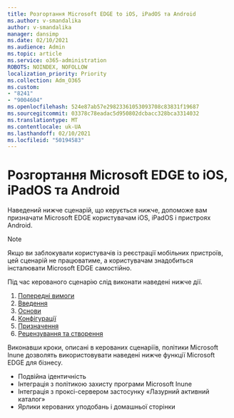 ```yaml
---
title: Розгортання Microsoft EDGE to iOS, iPadOS та Android
ms.author: v-smandalika
author: v-smandalika
manager: dansimp
ms.date: 02/10/2021
ms.audience: Admin
ms.topic: article
ms.service: o365-administration
ROBOTS: NOINDEX, NOFOLLOW
localization_priority: Priority
ms.collection: Adm_O365
ms.custom:
- "8241"
- "9004604"
ms.openlocfilehash: 524e87ab57e29823361053093708c83831f19687
ms.sourcegitcommit: 03378c78eadac5d950802dcbacc328bca3314032
ms.translationtype: MT
ms.contentlocale: uk-UA
ms.lasthandoff: 02/10/2021
ms.locfileid: "50194583"
---
```

# <a name="deploy-microsoft-edge-to-ios-ipados-and-android"></a>Розгортання Microsoft EDGE to iOS, iPadOS та Android

Наведений нижче сценарій, що керується нижче, допоможе вам призначати Microsoft EDGE користувачам iOS, iPadOS і пристроях Android.

> [!NOTE]
> Якщо ви заблокували користувачів із реєстрації мобільних пристроїв, цей сценарій не працюватиме, а користувачам знадобиться інсталювати Microsoft EDGE самостійно.

Під час керованого сценарію слід виконати наведені нижче дії.

1. [Попередні вимоги](https://docs.microsoft.com/mem/intune/fundamentals/guided-scenarios-edge#prerequisites)
2. [Введення](https://docs.microsoft.com/mem/intune/fundamentals/guided-scenarios-edge#step-1---introduction)
3. [Основи](https://docs.microsoft.com/mem/intune/fundamentals/guided-scenarios-edge#step-2---basics)
4. [Конфігурації](https://docs.microsoft.com/mem/intune/fundamentals/guided-scenarios-edge#step-3---configuration)
5. [Призначення](https://docs.microsoft.com/mem/intune/fundamentals/guided-scenarios-edge#step-4---assignments)
6. [Рецензування та створення](https://docs.microsoft.com/mem/intune/fundamentals/guided-scenarios-edge#step-5---review--create)

Виконавши кроки, описані в керованих сценаріїв, політики Microsoft Inune дозволять використовувати наведені нижче функції Microsoft EDGE для бізнесу.

- Подвійна ідентичність
- Інтеграція з політикою захисту програми Microsoft Inune
- Інтеграція з проксі-сервером застосунку «Лазурний активний каталог»
- Ярлики керованих уподобань і домашньої сторінки
